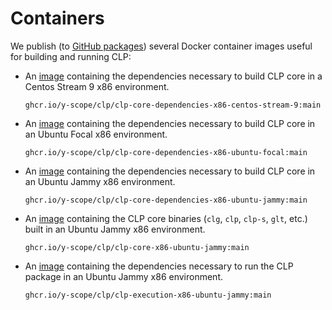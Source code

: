 # Containers

We publish (to [GitHub packages][gh-packages]) several Docker container images useful for building
and running CLP:

* An [image][core-deps-centos-stream-9] containing the dependencies necessary to build CLP core in a
  Centos Stream 9 x86 environment.

  ```text
  ghcr.io/y-scope/clp/clp-core-dependencies-x86-centos-stream-9:main
  ```

* An [image][core-deps-ubuntu-focal] containing the dependencies necessary to build CLP core in an
  Ubuntu Focal x86 environment.

  ```text
  ghcr.io/y-scope/clp/clp-core-dependencies-x86-ubuntu-focal:main
  ```

* An [image][core-deps-ubuntu-jammy] containing the dependencies necessary to build CLP core in an
  Ubuntu Jammy x86 environment.

  ```text
  ghcr.io/y-scope/clp/clp-core-dependencies-x86-ubuntu-jammy:main
  ```

* An [image][core-ubuntu-jammy] containing the CLP core binaries (`clg`, `clp`, `clp-s`, `glt`,
  etc.) built in an Ubuntu Jammy x86 environment.

  ```text
  ghcr.io/y-scope/clp/clp-core-x86-ubuntu-jammy:main
  ```

* An [image][exe-ubuntu-jammy] containing the dependencies necessary to run the CLP package in an
  Ubuntu Jammy x86 environment.

  ```text
  ghcr.io/y-scope/clp/clp-execution-x86-ubuntu-jammy:main
  ```

[core-deps-centos-stream-9]: https://github.com/y-scope/clp/pkgs/container/clp%2Fclp-core-dependencies-x86-centos-stream-9
[core-deps-ubuntu-focal]: https://github.com/y-scope/clp/pkgs/container/clp%2Fclp-core-dependencies-x86-ubuntu-focal
[core-deps-ubuntu-jammy]: https://github.com/y-scope/clp/pkgs/container/clp%2Fclp-core-dependencies-x86-ubuntu-jammy
[core-ubuntu-jammy]: https://github.com/y-scope/clp/pkgs/container/clp%2Fclp-core-x86-ubuntu-jammy
[exe-ubuntu-jammy]: https://github.com/y-scope/clp/pkgs/container/clp%2Fclp-execution-x86-ubuntu-jammy
[gh-packages]: https://github.com/orgs/y-scope/packages?repo_name=clp
